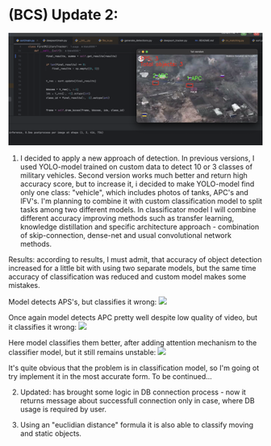 
# (BCS) Update 2:

![](bcs_content/title.jpg)

1) I decided to apply a new approach of detection. In previous versions, I used YOLO-model trained on custom data to
detect 10 or 3 classes of military vehicles. Second version works much better and return high accuracy score, but to increase it,
i decided to make YOLO-model find only one class: "vehicle", which includes photos of tanks, APC's and IFV's. I'm planning to 
combine it with custom classification model to split tasks among two different models. In classificator model I will combine
different accuracy improving methods such as transfer learning, knowledge distillation and specific architecture approach - 
combination of skip-connection, dense-net and usual convolutional network methods.

Results: according to results, I must admit, that accuracy of object detection increased for a little bit 
with using two separate models, but the same time accuracy of classification was reduced and custom model makes some mistakes.


Model detects APS's, but classifies it wrong:
![](bcs_content/btr.gif)

Once again model detects APC pretty well despite low quality of video, but it classifies it wrong:
![](bcs_content/apc_2.gif)

Here model classifies them better, after adding attention mechanism to the classifier model, but it still remains unstable:
![](bcs_content/apc_3.gif)

It's quite obvious that the problem is in classification model, so I'm going ot try implement it in the most accurate form.
To be continued... 

2) Updated: has brought some logic in DB connection process - now it returns message about successfull connection
only in case, where DB usage is required by user.

3) Using an "euclidian distance" formula it is also able to classify moving and static objects.